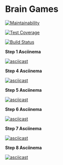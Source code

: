 Brain Games
=======

[![Maintainability](https://api.codeclimate.com/v1/badges/a99a88d28ad37a79dbf6/maintainability)](https://codeclimate.com/github/codeclimate/codeclimate/maintainability)


[![Test Coverage](https://api.codeclimate.com/v1/badges/a99a88d28ad37a79dbf6/test_coverage)](https://codeclimate.com/github/codeclimate/codeclimate/test_coverage)


[![Build Status](https://travis-ci.com/KhristinaR/python-project-lvl1.svg?branch=master)](https://travis-ci.com/KhristinaR/python-project-lvl1)


**Step 1 Asciinema**


[![asciicast](https://asciinema.org/a/mNZSxmnwjcD70fCGXXj52QiVx.svg)](https://asciinema.org/a/mNZSxmnwjcD70fCGXXj52QiVx)


**Step 4 Asciinema**


[![asciicast](https://asciinema.org/a/OVAmNtibt0v8jTAnpVhDRMeQM.svg)](https://asciinema.org/a/OVAmNtibt0v8jTAnpVhDRMeQM)


**Step 5 Asciinema**


[![asciicast](https://asciinema.org/a/uiJhzaRjlYEWPAbCUaSd5m8Z9.svg)](https://asciinema.org/a/uiJhzaRjlYEWPAbCUaSd5m8Z9)


**Step 6 Asciinema**


[![asciicast](https://asciinema.org/a/qs69O4QGqvl5uUTJIweEWcU42.svg)](https://asciinema.org/a/qs69O4QGqvl5uUTJIweEWcU42)


**Step 7 Asciinema**


[![asciicast](https://asciinema.org/a/bZTWsfs1qMMFtYuVE8PEYfXeH.svg)](https://asciinema.org/a/bZTWsfs1qMMFtYuVE8PEYfXeH)


**Step 8 Asciinema**

[![asciicast](https://asciinema.org/a/LDwkE1khDmjNdSJQHtmw4UVkP.svg)](https://asciinema.org/a/LDwkE1khDmjNdSJQHtmw4UVkP)
